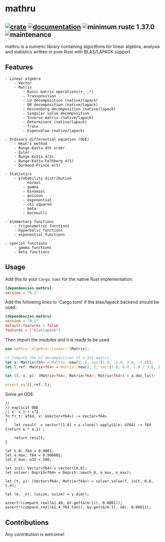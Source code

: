 # mathru

[![crate](https://img.shields.io/crates/v/mathru.svg)](https://crates.io/crates/mathru)
[![documentation](https://docs.rs/mathru/badge.svg)](https://docs.rs/mathru)
![minimum rustc 1.37.0](https://img.shields.io/badge/rustc-1.37.0-green.svg)
![maintenance](https://img.shields.io/badge/maintenance-actively--developed-brightgreen.svg)
------------
mathru is a numeric library containing algorithms for linear algebra, analysis and statistics written in pure Rust with BLAS/LAPACK support.


## Features
    - Linear algebra
        - Vector
        - Matrix
            - Basic matrix operations(+,-,*)
            - Transposition
            - LU decomposition (native/lapack)
            - QR decomposition (native/lapack)
            - Hessenberg decomposition (native/lapack)
            - Singular value decomposition
            - Inverse matrix (native/lapack)
            - Determinant (native/lapack)
            - Trace
            - Eigenvalue (native/lapack)

    - Ordinary differential equation (ODE)
        - Heun's method
        - Runge-Kutta 4th order
        - Euler
        - Runge-Kutta 4(5)
        - Runge-Kutta-Felhberg 4(5)
        - Dormand-Prince 4(5)

    - Statistics
        - probability distribution
            - normal
            - gamma
            - binomial
            - poisson
            - exponential
            - chi squared
            - beta
            - bernoulli

    - elementary functions
        - trigonometric functions
        - hyperbolic functions
        - exponential functions

    - special functions
        - gamma functions
        - beta functions
## Usage

Add this to your `Cargo.toml` for the native Rust implementation:

```toml
[dependencies.mathru]
version = "0.1"
```
Add the following lines to 'Cargo.toml' if the blas/lapack backend should be used:

```toml
[dependencies.mathru]
version = "0.1"
default-features = false
features = ["blaslapack"]
```

Then import the modules and it is ready to be used:

``` rust
use mathru::algebra::linear::{Matrix};

// Compute the LU decomposition of a 2x2 matrix
let a: Matrix<f64> = Matrix::new(2, 2, vec![1.0, -2.0, 3.0, -7.0]);
let l_ref: Matrix<f64> = Matrix::new(2, 2, vec![1.0, 0.0, 1.0 / 3.0, 1.0]);

let (l, u, p): (Matrix<f64>, Matrix<f64>, Matrix<f64>) = a.dec_lu();

assert_eq!(l_ref, l);
```

Solve an ODE:

```
//
// explicit ODE
// x' = 1 + x^2
fn f(_t: &f64, x: &Vector<f64>) -> Vector<f64>
{
	let result  = vector![1.0] + x.clone().apply(&|e: &f64| -> f64 {return e * e;}) ;

	return result;
}

let h_0: f64 = 0.0001;
let e_max: f64 = 0.000001;
let n_max: u32 = 500;

let init: Vector<f64> = vector![0.0];
let solver: Dopri5<f64> = Dopri5::new(h_0, e_max, n_max);

let (t, y): (Vector<f64>, Matrix<f64>) = solver.solve(f, init, 0.0, 1.4);

let (m, _n): (usize, usize) = y.dim();

assert!(compare_real(&1.40, &t.get(&(m-1)), 0.0001));
assert!(compare_real(&1.4_f64.tan(), &y.get(&(m-1), &0), 0.0001));

```
## Contributions

Any contribution is welcome!

